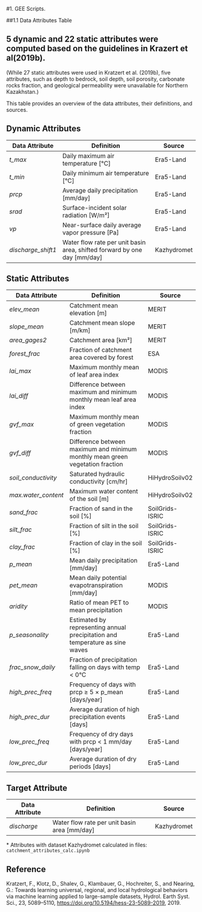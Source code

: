 #1. GEE Scripts.

##1.1 Data Attributes Table
## 5 dynamic and 22 static attributes were computed based on the guidelines in Krazert et al(2019b). 
(While 27 static attributes were used in Kratzert et al. (2019b), five attributes, such as depth to bedrock, soil depth,
soil porosity, carbonate rocks fraction, and geological permeability were unavailable for Northern Kazakhstan.)

This table provides an overview of the data attributes, their definitions, and sources.

## Dynamic Attributes

| Data Attribute        | Definition                                              | Source       |
|----------------------|------------------------------------------------------|-------------|
| *t_max*            | Daily maximum air temperature [°C]                    | Era5-Land   |
| *t_min*            | Daily minimum air temperature [°C]                    | Era5-Land   |
| *prcp*             | Average daily precipitation [mm/day]                   | Era5-Land   |
| *srad*             | Surface-incident solar radiation [W/m²]                | Era5-Land   |
| *vp*               | Near-surface daily average vapor pressure [Pa]         | Era5-Land   |
| *discharge_shift1* | Water flow rate per unit basin area, shifted forward by one day [mm/day] | Kazhydromet |

## Static Attributes

| Data Attribute        | Definition                                              | Source       |
|----------------------|------------------------------------------------------|-------------|
| *elev_mean*        | Catchment mean elevation [m]                          | MERIT       |
| *slope_mean*       | Catchment mean slope [m/km]                           | MERIT       |
| *area_gages2*      | Catchment area [km²]                                  | MERIT       |
| *forest_frac*      | Fraction of catchment area covered by forest          | ESA         |
| *lai_max*         | Maximum monthly mean of leaf area index                | MODIS       |
| *lai_diff*        | Difference between maximum and minimum monthly mean leaf area index | MODIS       |
| *gvf_max*         | Maximum monthly mean of green vegetation fraction      | MODIS       |
| *gvf_diff*        | Difference between maximum and minimum monthly mean green vegetation fraction | MODIS       |
| *soil_conductivity* | Saturated hydraulic conductivity [cm/hr]              | HiHydroSoilv02 |
| *max.water_content* | Maximum water content of the soil [m]                 | HiHydroSoilv02 |
| *sand_frac*       | Fraction of sand in the soil [%]                        | SoilGrids-ISRIC |
| *silt_frac*       | Fraction of silt in the soil [%]                        | SoilGrids-ISRIC |
| *clay_frac*       | Fraction of clay in the soil [%]                        | SoilGrids-ISRIC |
| *p_mean*          | Mean daily precipitation [mm/day]                       | Era5-Land   |
| *pet_mean*        | Mean daily potential evapotranspiration [mm/day]        | MODIS       |
| *aridity*         | Ratio of mean PET to mean precipitation                 | MODIS       |
| *p_seasonality*   | Estimated by representing annual precipitation and temperature as sine waves | Era5-Land   |
| *frac_snow_daily* | Fraction of precipitation falling on days with temp < 0°C | Era5-Land   |
| *high_prec_freq*  | Frequency of days with prcp ≥ 5 × p_mean [days/year]   | Era5-Land   |
| *high_prec_dur*   | Average duration of high precipitation events [days]    | Era5-Land   |
| *low_prec_freq*   | Frequency of dry days with prcp < 1 mm/day [days/year]  | Era5-Land   |
| *low_prec_dur*    | Average duration of dry periods [days]                  | Era5-Land   |

## Target Attribute

| Data Attribute  | Definition                                      | Source       |
|----------------|----------------------------------------------|-------------|
| *discharge*   | Water flow rate per unit basin area [mm/day] | Kazhydromet |


\* Attributes with dataset Kazhydromet calculated in files: `catchment_attributes_calc.ipynb`

## Reference

Kratzert, F., Klotz, D., Shalev, G., Klambauer, G., Hochreiter, S., and Nearing, G.: Towards learning universal, regional, and local hydrological behaviors via machine learning applied to large-sample datasets, Hydrol. Earth Syst. Sci., 23, 5089–5110, https://doi.org/10.5194/hess-23-5089-2019, 2019.
